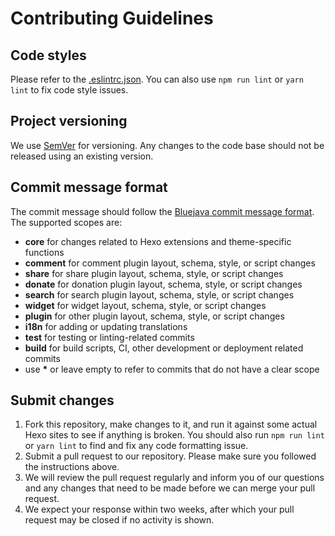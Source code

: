 # Contributing Guidelines

## Code styles

Please refer to the [.eslintrc.json](https://github.com/ppoffice/hexo-theme-icarus/blob/master/.eslintrc.json).
You can also use `npm run lint` or `yarn lint` to fix code style issues.

## Project versioning

We use [SemVer](https://semver.org/) for versioning.
Any changes to the code base should not be released using an existing version.

## Commit message format

The commit message should follow the [Bluejava commit message format](https://github.com/bluejava/git-commit-guide).
The supported scopes are:

- **core** for changes related to Hexo extensions and theme-specific functions
- **comment** for comment plugin layout, schema, style, or script changes
- **share** for share plugin layout, schema, style, or script changes
- **donate** for donation plugin layout, schema, style, or script changes
- **search** for search plugin layout, schema, style, or script changes
- **widget** for widget layout, schema, style, or script changes
- **plugin** for other plugin layout, schema, style, or script changes
- **i18n** for adding or updating translations
- **test** for testing or linting-related commits
- **build** for build scripts, CI, other development or deployment related commits
- use **\*** or leave empty to refer to commits that do not have a clear scope

## Submit changes

1. Fork this repository, make changes to it, and run it against some actual Hexo sites to see if
   anything is broken.
   You should also run `npm run lint` or `yarn lint` to find and fix any code formatting issue.
2. Submit a pull request to our repository. Please make sure you followed the instructions
   above.
3. We will review the pull request regularly and inform you of our questions and any changes
   that need to be made before we can merge your pull request.
4. We expect your response within two weeks, after which your pull request may be closed if
   no activity is shown.
